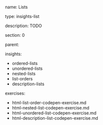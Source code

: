 name: Lists

type: insights-list

description: TODO

section: 0

parent: 

insights:
  - ordered-lists
  - unordered-lists
  - nested-lists
  - list-orders
  - description-lists
  
exercises:
  - html-list-order-codepen-exercise.md	
  - html-nested-list-codepen-exercise.md	
  - html-unordered-list-codepen-exercise.md
  - html-description-list-codepen-exercise.md
